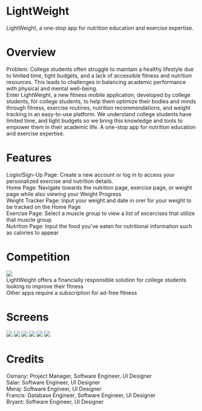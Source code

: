 # LightWeight
LightWeight, a one-stop app for nutrition education and exercise expertise.

# Overview
Problem: College students often struggle to maintain a healthy lifestyle due to limited time, tight budgets, and a lack of accessible fitness and nutrition resources. This leads to challenges in balancing academic performance with physical and mental well-being. <br />
Enter LightWeight, a new fitness mobile application, developed by college students, for college students, to help them optimize their bodies and minds through fitness, exercise routines, nutrition recommendations, and weight tracking in an easy-to-use platform. We understand college students have limited time, and tight budgets so we bring this knowledge and tools to empower them in their academic life. A one-stop app for nutrition education and exercise expertise.

# Features
Login/Sign-Up Page: Create a new account or log in to access your personalized exercise and nutrition details. <br />
Home Page: Navigate towards the nutrition page, exercise page, or weight page while also viewing your Weight Progress <br />
Weight Tracker Page: Input your weight and date in orer for your weight to be tracked on the Home Page  <br />
Exercise Page: Select a muscle group to view a list of excercises that utilize that muscle group  <br />
Nutrition Page: Input the food you've eaten for nutritional information such as calories to appear  <br />

# Competition
![](LightWeight/competition.png) <br />
LightWeight offers a financially responsible solution for college students looking to improve their fitness <br />
Other apps require a subscription for ad-free fitness <br />

# Screens
![](LightWeight/Screenshot_1.png)
![](LightWeight/Screenshot_2.png)
![](LightWeight/Screenshot_3.png)
![](LightWeight/Screenshot_4.png)
![](LightWeight/Screenshot_5.png)
![](LightWeight/Screenshot_6.png)

# Credits
Osmany: Project Manager, Software Engineer, UI Designer <br />
Salar: Software Engineer, UI Designer <br />
Meraj: Software Engineer, UI Designer <br />
Francis: Database Engineer, Software Engineer, UI Designer <br />
Bryant: Software Engineer, UI Designer <br />
